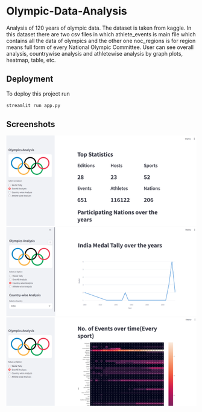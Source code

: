 
# Olympic-Data-Analysis

Analysis of 120 years of olympic data. The dataset is taken from kaggle. In this dataset there are two csv files in which athlete_events is main file which contains all the data of olympics and the other one noc_regions is for region means full form of every National Olympic Committee. User can see overall analysis, countrywise analysis and athletewise analysis by graph plots, heatmap, table, etc.









## Deployment

To deploy this project run

```bash
streamlit run app.py
```


## Screenshots

![screenshot](olympic_ss/s1.png)
![screenshot](olympic_ss/s2.png)
![screenshot](olympic_ss/s3.png)




